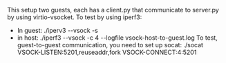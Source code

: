 This setup two guests, each has a client.py that communicate to server.py by using virtio-vsocket.
To test by using iperf3:
- In guest: ./iperv3 --vsock -s
- in host: ./iperf3 --vsock -c 4 --logfile vsock-host-to-guest.log
To test, guest-to-guest communication, you need to set up socat:
./socat VSOCK-LISTEN:5201,reuseaddr,fork VSOCK-CONNECT:4:5201
